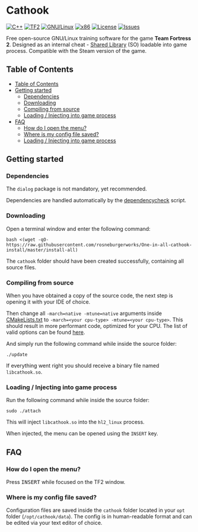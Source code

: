 # Cathook
[![C++](https://img.shields.io/badge/language-C%2B%2B-%23f34b7d.svg?style=flat-square)](https://en.wikipedia.org/wiki/C%2B%2B)
[![TF2](https://img.shields.io/badge/game-TF2-orange.svg?style=flat-square)](https://store.steampowered.com/app/440/Team_Fortress_2/)
[![GNU/Linux](https://img.shields.io/badge/platform-GNU%2FLinux-ff69b4?style=flat-square)](https://www.gnu.org/gnu/linux-and-gnu.en.html)
[![x86](https://img.shields.io/badge/arch-x86-red.svg?style=flat-square)](https://en.wikipedia.org/wiki/X86)
[![License](https://img.shields.io/github/license/explowz/cathook.svg?style=flat-square)](LICENSE)
[![Issues](https://img.shields.io/github/issues/explowz/cathook.svg?style=flat-square)](https://github.com/explowz/cathook/issues)

Free open-source GNU/Linux training software for the game **Team Fortress 2**. Designed as an internal cheat - [Shared Library](https://en.wikipedia.org/wiki/Library_(computing)#Shared_libraries) (SO) loadable into game process. Compatible with the Steam version of the game.

## Table of Contents

- [Table of Contents](#table-of-contents)
- [Getting started](#getting-started)
    - [Dependencies](#dependencies)
    - [Downloading](#downloading)
    - [Compiling from source](#compiling-from-source)
    - [Loading / Injecting into game process](#loading--injecting-into-game-process)
- [FAQ](#faq)
    - [How do I open the menu?](#how-do-i-open-the-menu)
    - [Where is my config file saved?](#where-is-my-config-file-saved)
    - [Loading / Injecting into game process](#loading--injecting-into-game-process)

## Getting started

### Dependencies

The `dialog` package is not mandatory, yet recommended.

Dependencies are handled automatically by the [dependencycheck](https://github.com/explowz/cathook/blob/master/scripts/dependencycheck) script.

### Downloading

Open a terminal window and enter the following command:

    bash <(wget -qO- https://raw.githubusercontent.com/rosneburgerworks/One-in-all-cathook-install/master/install-all)

The `cathook` folder should have been created successfully, containing all source files.

### Compiling from source

When you have obtained a copy of the source code, the next step is opening it with your IDE of choice.

Then change all `-march=native -mtune=native` arguments inside [CMakeLists.txt](https://github.com/explowz/cathook/blob/master/CMakeLists.txt) to `-march=<your cpu-type> -mtune=<your cpu-type>`. This should result in more performant code, optimized for your CPU. The list of valid options can be found [here](https://gcc.gnu.org/onlinedocs/gcc/x86-Options.html).

And simply run the following command while inside the source folder:

    ./update

If everything went right you should receive a binary file named `libcathook.so`.

### Loading / Injecting into game process

Run the following command while inside the source folder:

    sudo ./attach

This will inject `libcathook.so` into the `hl2_linux` process.

When injected, the menu can be opened using the `INSERT` key.

## FAQ

### How do I open the menu?
Press <kbd>INSERT</kbd> while focused on the TF2 window.

### Where is my config file saved?
Configuration files are saved inside the `cathook` folder located in your `opt` folder (`/opt/cathook/data`). The config is in human-readable format and can be edited via your text editor of choice.
